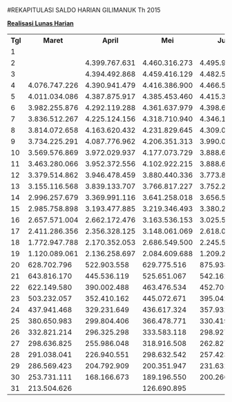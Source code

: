 #REKAPITULASI SALDO HARIAN GILIMANUK Th 2015

**[Realisasi Lunas Harian](https://github.com/suriawan/Area-Bali-Utara/blob/master/RealisasiLunas-Gil-2015.md)**


<table><tbody><tr><th>Tgl</th><th>Maret</th><th>April</th><th>Mei</th><th>Juni</th><th>Juli</th><th>Agustus</th><th>September</th><th>Oktober</th><th>Nopember</th><th>Desember</th></tr><tr><td>1</td><td> </td><td> </td><td> </td><td> </td><td> </td><td> </td><td> </td><td> </td><td> </td><td> - </td></tr><tr><td>2</td><td> </td><td> 4.399.767.631 </td><td> 4.460.316.273 </td><td> 4.495.912.431 </td><td> </td><td> </td><td> </td><td> 4.398.584.538 </td><td> </td><td> </td></tr><tr><td>3</td><td> </td><td> 4.394.492.868 </td><td> 4.459.416.129 </td><td> 4.482.534.985 </td><td> 4.442.503.869 </td><td> 4.496.838.176 </td><td> 4.665.009.138 </td><td> 4.397.109.727 </td><td> 4.670.189.563 </td><td> </td></tr><tr><td>4</td><td> 4.076.747.226 </td><td> 4.390.941.479 </td><td> 4.416.386.900 </td><td> 4.466.544.626 </td><td> 4.420.113.265 </td><td> 4.463.888.475 </td><td> 4.650.241.856 </td><td> 4.396.726.770 </td><td> 4.642.323.676 </td><td> </td></tr><tr><td>5</td><td> 4.011.034.086 </td><td> 4.387.875.917 </td><td> 4.385.453.460 </td><td> 4.415.343.266 </td><td> 4.414.642.305 </td><td> 4.411.028.140 </td><td> 4.639.289.123 </td><td> 4.363.621.562 </td><td> 4.621.531.857 </td><td> </td></tr><tr><td>6</td><td> 3.982.255.876 </td><td> 4.292.119.288 </td><td> 4.361.637.979 </td><td> 4.398.660.765 </td><td> 4.353.811.802 </td><td> 4.386.453.103 </td><td> 4.621.819.993 </td><td> 4.294.827.959 </td><td> 4.535.001.576 </td><td> </td></tr><tr><td>7</td><td> 3.836.512.267 </td><td> 4.225.124.156 </td><td> 4.318.710.940 </td><td> 4.346.160.657 </td><td> 4.163.407.728 </td><td> 4.143.868.582 </td><td> 4.446.446.692 </td><td> 4.179.583.697 </td><td> 4.507.139.913 </td><td> </td></tr><tr><td>8</td><td> 3.814.072.658 </td><td> 4.163.620.432 </td><td> 4.231.829.645 </td><td> 4.309.084.525 </td><td> 3.904.826.615 </td><td> 4.117.839.241 </td><td> 4.345.892.828 </td><td> 4.103.879.403 </td><td> 4.483.012.408 </td><td> </td></tr><tr><td>9</td><td> 3.734.225.291 </td><td> 4.087.776.962 </td><td> 4.206.351.313 </td><td> 3.990.038.782 </td><td> 3.607.862.005 </td><td> 4.114.307.907 </td><td> 4.188.003.080 </td><td> 3.983.817.210 </td><td> 4.374.897.968 </td><td> </td></tr><tr><td>10</td><td> 3.569.576.869 </td><td> 3.972.029.937 </td><td> 4.177.073.729 </td><td> 3.888.628.672 </td><td> 3.361.545.899 </td><td> 4.028.197.055 </td><td> 4.087.654.211 </td><td> 3.971.909.294 </td><td> 4.305.292.916 </td><td> </td></tr><tr><td>11</td><td> 3.463.280.066 </td><td> 3.952.372.556 </td><td> 4.102.922.215 </td><td> 3.888.628.672 </td><td> 3.271.211.515 </td><td> 3.945.442.416 </td><td> 4.015.633.726 </td><td> 3.967.439.704 </td><td> 4.136.261.311 </td><td> </td></tr><tr><td>12</td><td> 3.379.514.862 </td><td> 3.946.478.459 </td><td> 3.880.440.336 </td><td> 3.773.864.251 </td><td> 3.262.893.319 </td><td> 3.693.258.725 </td><td> 3.945.962.087 </td><td> 3.884.266.770 </td><td> 4.001.193.294 </td><td> </td></tr><tr><td>13</td><td> 3.155.116.568 </td><td> 3.839.133.707 </td><td> 3.766.817.227 </td><td> 3.752.290.031 </td><td> 2.829.519.601 </td><td> 3.507.329.842 </td><td> 3.874.408.349 </td><td> 3.711.650.739 </td><td> 3.783.906.045 </td><td> </td></tr><tr><td>14</td><td> 2.996.257.679 </td><td> 3.369.991.116 </td><td> 3.641.258.018 </td><td> 3.656.545.746 </td><td> 2.520.921.893 </td><td> 3.086.639.541 </td><td> 3.659.311.215 </td><td> 3.600.405.164 </td><td> 3.637.220.457 </td><td> </td></tr><tr><td>15</td><td> 2.985.758.898 </td><td> 3.193.477.885 </td><td> 3.219.346.493 </td><td> 3.380.270.803 </td><td> 1.866.077.507 </td><td> 3.041.182.931 </td><td> 3.283.832.247 </td><td> 3.285.687.807 </td><td> 3.628.317.470 </td><td> </td></tr><tr><td>16</td><td> 2.657.571.004 </td><td> 2.662.172.476 </td><td> 3.163.536.153 </td><td> 3.025.512.560 </td><td> 1.783.511.693 </td><td> 2.968.406.956 </td><td> 2.916.768.291 </td><td> 2.844.810.274 </td><td> 3.322.269.590 </td><td> </td></tr><tr><td>17</td><td> 2.411.286.356 </td><td> 2.356.328.125 </td><td> 3.148.061.069 </td><td> 2.618.095.367 </td><td> 1.755.615.407 </td><td> 2.940.212.194 </td><td> 2.578.671.781 </td><td> 2.765.840.821 </td><td> 2.888.767.712 </td><td> </td></tr><tr><td>18</td><td> 1.772.947.788 </td><td> 2.170.352.053 </td><td> 2.686.549.500 </td><td> 2.245.540.387 </td><td> 1.709.520.298 </td><td> 2.570.432.448 </td><td> 1.632.673.323 </td><td> 2.743.500.995 </td><td> 2.670.715.121 </td><td> </td></tr><tr><td>19</td><td> 1.120.089.061 </td><td> 2.136.258.697 </td><td> 2.084.609.688 </td><td> 1.209.247.341 </td><td> 1.634.247.328 </td><td> 1.911.124.429 </td><td> 1.356.467.804 </td><td> 1.915.880.062 </td><td> 1.952.717.132 </td><td> </td></tr><tr><td>20</td><td> 628.702.796 </td><td> 522.903.558 </td><td> 629.775.516 </td><td> 875.938.857 </td><td> 1.116.875.791 </td><td> 530.163.628 </td><td> 967.215.242 </td><td> 593.107.444 </td><td> 629.629.372 </td><td> </td></tr><tr><td>21</td><td> 643.816.170 </td><td> 445.536.119 </td><td> 525.651.067 </td><td> 542.162.260 </td><td> 983.726.007 </td><td> 448.347.890 </td><td> 737.850.259 </td><td> 489.181.229 </td><td> 578.469.777 </td><td> </td></tr><tr><td>22</td><td> 622.149.580 </td><td> 390.002.488 </td><td> 463.476.534 </td><td> 452.705.857 </td><td> 670.396.976 </td><td> 419.681.261 </td><td> 527.992.894 </td><td> 456.619.758 </td><td> 572.543.368 </td><td> </td></tr><tr><td>23</td><td> 503.232.057 </td><td> 352.410.162 </td><td> 445.072.671 </td><td> 395.042.669 </td><td> 586.388.997 </td><td> 415.601.679 </td><td> 467.699.811 </td><td> 416.745.787 </td><td> 519.064.200 </td><td> </td></tr><tr><td>24</td><td> 437.941.468 </td><td> 329.231.649 </td><td> 436.617.324 </td><td> 357.932.270 </td><td> 558.916.351 </td><td> 375.018.599 </td><td> 451.601.327 </td><td> 399.750.277 </td><td> 460.684.961 </td><td> </td></tr><tr><td>25</td><td> 380.650.983 </td><td> 299.804.406 </td><td> 366.478.771 </td><td> 330.419.841 </td><td> 551.155.063 </td><td> 311.350.623 </td><td> 382.202.888 </td><td> 393.035.030 </td><td> 427.024.842 </td><td> </td></tr><tr><td>26</td><td> 332.821.214 </td><td> 296.325.298 </td><td> 333.583.118 </td><td> 298.927.896 </td><td> 540.269.056 </td><td> 268.501.749 </td><td> 362.131.951 </td><td> 351.207.050 </td><td> 375.592.311 </td><td> </td></tr><tr><td>27</td><td> 298.636.825 </td><td> 255.986.048 </td><td> 318.916.508 </td><td> 262.827.162 </td><td> 447.728.868 </td><td> 235.981.123 </td><td> 276.326.568 </td><td> 329.967.322 </td><td> 349.290.262 </td><td> </td></tr><tr><td>28</td><td> 291.038.041 </td><td> 226.940.551 </td><td> 298.632.542 </td><td> 257.423.201 </td><td> 356.555.877 </td><td> 213.037.047 </td><td> 236.625.239 </td><td> 288.543.169 </td><td> 344.796.810 </td><td> </td></tr><tr><td>29</td><td> 286.569.423 </td><td> 204.792.909 </td><td> 200.351.947 </td><td> 231.632.511 </td><td> 305.284.017 </td><td> 195.337.572 </td><td> 197.295.916 </td><td> 257.536.987 </td><td> - </td><td> </td></tr><tr><td>30</td><td> 253.731.111 </td><td> 168.166.673 </td><td> 189.196.550 </td><td> 200.266.605 </td><td> 266.213.256 </td><td> 186.277.826 </td><td> 121.999.411 </td><td> 193.826.388 </td><td> - </td><td> </td></tr><tr><td>31</td><td> 213.504.626 </td><td> </td><td> 126.690.895 </td><td> </td><td> 137.480.869 </td><td> 108.957.950 </td><td> </td><td> 170.441.620 </td><td> </td><td> </td></tr></tbody></table>
